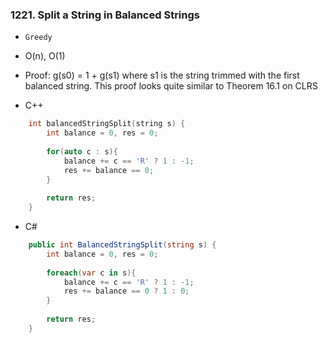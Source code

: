 ### 1221. Split a String in Balanced Strings
* `Greedy`
* O(n), O(1)
* Proof:
g(s0) = 1 + g(s1) where s1 is the string trimmed with the first balanced string. This proof looks quite similar to Theorem 16.1 on CLRS

* C++
```cpp
    int balancedStringSplit(string s) {
        int balance = 0, res = 0;
        
        for(auto c : s){
            balance += c == 'R' ? 1 : -1;
            res += balance == 0;
        }
        
        return res;
    }
```
* C#
```csharp
    public int BalancedStringSplit(string s) {
        int balance = 0, res = 0;
        
        foreach(var c in s){
            balance += c == 'R' ? 1 : -1;
            res += balance == 0 ? 1 : 0;
        }
        
        return res;
    }
```
